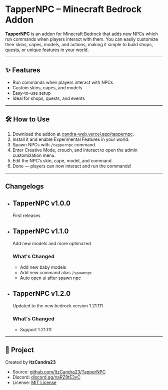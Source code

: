# TapperNPC – Minecraft Bedrock Addon

**TapperNPC** is an addon for Minecraft Bedrock that adds new NPCs which run commands when players interact with them. You can easily customize their skins, capes, models, and actions, making it simple to build shops, quests, or unique features in your world.

---

## ✨ Features

- Run commands when players interact with NPCs
- Custom skins, capes, and models  
- Easy-to-use setup  
- Ideal for shops, quests, and events

---

## 🛠️ How to Use

1. Download the addon at [candra-web.vercel.app/tappernpc](https://candra-web.vercel.app/tappernpc).
2. Install it and enable Experimental Features in your world.
3. Spawn NPCs with `/tappernpc` command.
4. Enter Creative Mode, crouch, and interact to open the admin customization menu.
5. Edit the NPC’s skin, cape, model, and command.
6. Done — players can now interact and run the commands!

---

## Changelogs

- ## TapperNPC v1.0.0

    First releases

- ## TapperNPC v1.1.0

    Add new models and more optimazed

  ### What's Changed

  - Add new baby models
  - Add new command alias `/spawnnpc`
  - Auto open ui after spawn npc

- ## TapperNPC v1.2.0

    Updated to the new bedrock version 1.21.111

  ### What's Changed

  - Support 1.21.111

---

## 📜 Project

Created by **ItzCandra23**

- Source: [github.com/ItzCandra23/TapperNPC](https://github.com/ItzCandra23/TapperNPC)
- Discord: [discord.gg/naRZ8tE3yC](https://discord.gg/naRZ8tE3yC)
- License: [MIT License](./LICENSE)
